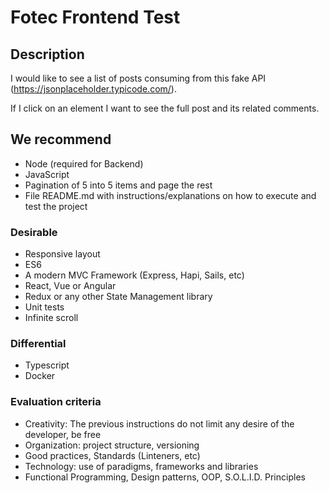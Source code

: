 # Fotec Frontend Test

##  Description
I would like to see a list of posts consuming from this fake API (https://jsonplaceholder.typicode.com/).

If I click on an element I want to see the full post and its related comments.

## We recommend
* Node (required for Backend)
* JavaScript
* Pagination of 5 into 5 items and page the rest
* File README.md with instructions/explanations on how to execute and test the project

### Desirable
* Responsive layout
* ES6
* A modern MVC Framework (Express, Hapi, Sails, etc)
* React, Vue or Angular
* Redux or any other State Management library 
* Unit tests
* Infinite scroll

### Differential
* Typescript
* Docker

### Evaluation criteria
* Creativity: The previous instructions do not limit any desire of the developer, be free
* Organization: project structure, versioning
* Good practices, Standards (Linteners, etc)
* Technology: use of paradigms, frameworks and libraries
* Functional Programming, Design patterns, OOP, S.O.L.I.D. Principles  

